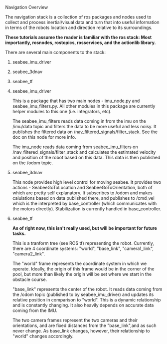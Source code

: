 Navigation Overview

The navigation stack is a collection of ros packages and nodes used to collect and process inertial/visual data and turn that into useful information in terms of the robots location and direction relative to its surroundings. 

**These tutorials assume the reader is familiar with the ros stack: Most importantly, rosnodes, rostopics, rosservices, and the actionlib library.**

There are several main components to the stack:

1. seabee_imu_driver
2. seabee_3dnav
3. seabee_tf


1. seabee_imu_driver

    This is a package that has two main nodes - imu_node.py and seabee_imu_filters.py. All other modules in this package are currently helper modules to this one (i.e. integrators, etc). 

    The seabee_imu_filters reads data coming in from the imu on the /imu/data topic and filters the data to be more useful and less noisy. It publishes the filtered data on /nav_filtered_signals/filter_stack. See the doc on this node for more info.

    The imu_node reads data coming from seabee_imu_filters on /nav_filtered_signals/filter_stack and calculates the estimated velocity and position of the robot based on this data. This data is then published on the /odom topic. 

2. seabee_3dnav

    This node provides high level control for moving seabee. It provides two actions - SeabeeGoToLocation and SeabeeGoToOrientation, both of which are pretty self explanatory. It subscribes to /odom and makes calulations based on data published there, and publishes to /cmd_vel which is the interpreted by base_controller (which communicates with the motors directly). Stabilization is currently handled in base_controller.

3. seabee_tf

    **As of right now, this isn't really used, but will be important for future tasks.**

    This is a tranform tree (see ROS tf) representing the robot. Currently, there are 4 coordinate systems: "world", "base_link", "camera1_link", "camera2_link".

    The "world" frame represents the coordinate system in which we operate. Ideally, the origin of this frame would be in the corner of the pool, but more than likely the origin will be set where we start in the obstacle course.

    "base_link" represents the center of the robot. It reads data coming from the /odom topic (published to by seabee_imu_driver) and updates its relative position in comparison to "world". This is a dynamic relationship and is constantly changing. It also heavily depends on accurate data coming from the IMU. 

    The two camera frames represent the two cameras and their orientations, and are fixed distances from the "base_link",and as such never change. As base_link changes, however, their relationship to "world" changes accordingly.